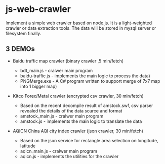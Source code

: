 js-web-crawler
==============

Implement a simple web crawler based on node.js.
It is a light-weighted crawler or data extraction tools.
The data will be stored in mysql server or filesystem finally.

3 DEMOs
-------

* Baidu traffic map crawler (binary crawler ,5 min/fetch)
  * bdt_main.js      - cralwer main program
  * baidu-traffic.js - implements the main logic to process the data)
  * PNGMerge.exe     - A C# program written to support merge of 7x7 map into 1 bigger map)
  
* Kitco Forex/Metal crawler (encrypted csv crawler, 30 min/fetch)
  * Based on the recent decompile result of amstock.swf, csv parser revealed the details of the data source and format
  * amstock_main.js  - cralwer main program
  * amstock.js       - implements the main logic to translate the data

* AQICN China AQI city index crawler (json crawler, 30 min/fetch)
  * Based on the json service for rectangle area selection on longitude, latitude
  * aqicn_main.js    - cralwer main program
  * aqicn.js         - implements the utilities for the crawler



